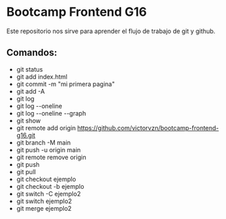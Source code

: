# Bootcamp Frontend G16

Este repositorio nos sirve para aprender el flujo de trabajo de git y github.

## Comandos:

* git status
* git add index.html
* git commit -m "mi primera pagina"
* git add -A
* git log
* git log --oneline
* git log --oneline --graph
* git show
* git remote add origin https://github.com/victorvzn/bootcamp-frontend-g16.git
* git branch -M main
* git push -u origin main
* git remote remove origin
* git push
* git pull
* git checkout ejemplo
* git checkout -b ejemplo
* git switch -C ejemplo2
* git switch ejemplo2
* git merge ejemplo2


